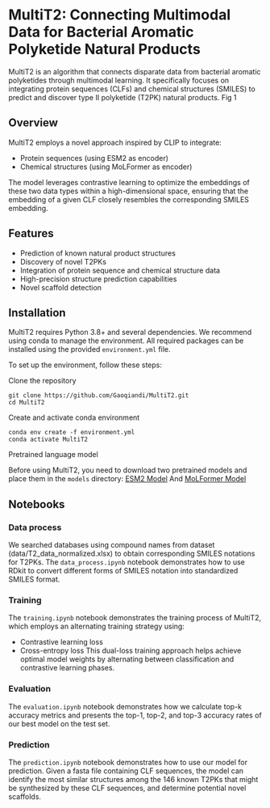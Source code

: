 # MultiT2: Connecting Multimodal Data for Bacterial Aromatic Polyketide Natural Products

MultiT2 is an algorithm that connects disparate data from bacterial aromatic polyketides through multimodal learning. It specifically focuses on integrating protein sequences (CLFs) and chemical structures (SMILES) to predict and discover type II polyketide (T2PK) natural products.
Fig 1

## Overview

MultiT2 employs a novel approach inspired by CLIP to integrate:
- Protein sequences (using ESM2 as encoder)
- Chemical structures (using MoLFormer as encoder)

The model leverages contrastive learning to optimize the embeddings of these two data types within a high-dimensional space, ensuring that the embedding of a given CLF closely resembles the corresponding SMILES embedding.

## Features

- Prediction of known natural product structures
- Discovery of novel T2PKs
- Integration of protein sequence and chemical structure data
- High-precision structure prediction capabilities
- Novel scaffold detection

## Installation
MultiT2 requires Python 3.8+ and several dependencies. We recommend using conda to manage the environment. All required packages can be installed using the provided `environment.yml` file.

To set up the environment, follow these steps:

Clone the repository
```
git clone https://github.com/Gaoqiandi/MultiT2.git
cd MultiT2
```

Create and activate conda environment

```
conda env create -f environment.yml
conda activate MultiT2
```

Pretrained language model

Before using MultiT2, you need to download two pretrained models and place them in the `models` directory: [ESM2 Model](https://dl.fbaipublicfiles.com/fair-esm/models/esm2_t36_3B_UR50D.pt) 
And [MoLFormer Model](https://huggingface.co/ibm/MoLFormer-XL-both-10pct/tree/main)


## Notebooks
### Data process
We searched databases using compound names from dataset (data/T2_data_normalized.xlsx) to obtain corresponding SMILES notations for T2PKs. The `data_process.ipynb` notebook demonstrates how to use RDkit to convert different forms of SMILES notation into standardized SMILES format.

### Training
The `training.ipynb` notebook demonstrates the training process of MultiT2, which employs an alternating training strategy using:
- Contrastive learning loss
- Cross-entropy loss
This dual-loss training approach helps achieve optimal model weights by alternating between classification and contrastive learning phases.

### Evaluation
The `evaluation.ipynb` notebook demonstrates how we calculate top-k accuracy metrics and presents the top-1, top-2, and top-3 accuracy rates of our best model on the test set.

### Prediction
The `prediction.ipynb` notebook demonstrates how to use our model for prediction. Given a fasta file containing CLF sequences, the model can identify the most similar structures among the 146 known T2PKs that might be synthesized by these CLF sequences, and determine potential novel scaffolds.
